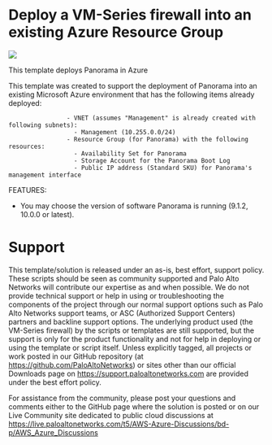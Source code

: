 # Deploy a VM-Series firewall into an existing Azure Resource Group

[<img src="http://azuredeploy.net/deploybutton.png"/>](https://portal.azure.com/#create/Microsoft.Template/uri/https%3A%2F%2Fraw.githubusercontent.com%2Fpaloaltonetworks%2Freferencearchitectures%2Fmaster%2FAzure-Panorama%2FAzureDeploy.json)

This template deploys Panorama in Azure


This template was created to support the deployment of Panorama into an existing Microsoft Azure environment that has the following items already deployed:

                    - VNET (assumes "Management" is already created with following subnets):
                      - Management (10.255.0.0/24)
                    - Resource Group (for Panorama) with the following resources:
                      - Availability Set for Panorama
                      - Storage Account for the Panorama Boot Log
                      - Public IP address (Standard SKU) for Panorama's management interface
                    
            
FEATURES:
- You may choose the version of software Panorama is running (9.1.2, 10.0.0 or latest).

# Support

This template/solution is released under an as-is, best effort, support policy. These scripts should be seen as community supported and Palo Alto Networks will contribute our expertise as and when possible. We do not provide technical support or help in using or troubleshooting the components of the project through our normal support options such as Palo Alto Networks support teams, or ASC (Authorized Support Centers) partners and backline support options. The underlying product used (the VM-Series firewall) by the scripts or templates are still supported, but the support is only for the product functionality and not for help in deploying or using the template or script itself. Unless explicitly tagged, all projects or work posted in our GitHub repository (at https://github.com/PaloAltoNetworks) or sites other than our official Downloads page on https://support.paloaltonetworks.com are provided under the best effort policy.

For assistance from the community, please post your questions and comments either to the GitHub page where the solution is posted or on our Live Community site dedicated to public cloud discussions at https://live.paloaltonetworks.com/t5/AWS-Azure-Discussions/bd-p/AWS_Azure_Discussions
